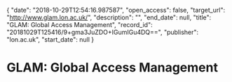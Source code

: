 {
  "date": "2018-10-29T12:54:16.987587", 
  "open_access": false, 
  "target_url": "http://www.glam.lon.ac.uk/", 
  "description": "", 
  "end_date": null, 
  "title": "GLAM: Global Access Management", 
  "record_id": "20181029T125416/9+gma3JuZDO+IGumIGu4DQ==", 
  "publisher": "lon.ac.uk", 
  "start_date": null
}

# GLAM: Global Access Management

